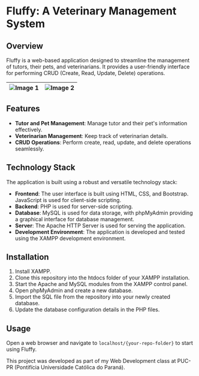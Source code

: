 # Fluffy: A Veterinary Management System

## Overview
Fluffy is a web-based application designed to streamline the management of tutors, their pets, and veterinarians. It provides a user-friendly interface for performing CRUD (Create, Read, Update, Delete) operations.

| ![Image 1](https://github.com/alangnclvs/puc-fluffy/assets/19418344/d6d5a576-c2db-472c-bb53-439f256f1eea) | ![Image 2](https://github.com/alangnclvs/puc-fluffy/assets/19418344/ae443bd0-c325-49d7-b6fe-48234c6800b5) |
| --- | --- |






## Features
- **Tutor and Pet Management**: Manage tutor and their pet's information effectively.
- **Veterinarian Management**: Keep track of veterinarian details.
- **CRUD Operations**: Perform create, read, update, and delete operations seamlessly.

## Technology Stack
The application is built using a robust and versatile technology stack:

- **Frontend**: The user interface is built using HTML, CSS, and Bootstrap. JavaScript is used for client-side scripting.
- **Backend**: PHP is used for server-side scripting.
- **Database**: MySQL is used for data storage, with phpMyAdmin providing a graphical interface for database management.
- **Server**: The Apache HTTP Server is used for serving the application.
- **Development Environment**: The application is developed and tested using the XAMPP development environment.

## Installation
1. Install XAMPP.
2. Clone this repository into the htdocs folder of your XAMPP installation.
3. Start the Apache and MySQL modules from the XAMPP control panel.
4. Open phpMyAdmin and create a new database.
5. Import the SQL file from the repository into your newly created database.
6. Update the database configuration details in the PHP files.

## Usage
Open a web browser and navigate to `localhost/{your-repo-folder}` to start using Fluffy.


This project was developed as part of my Web Development class at PUC-PR (Pontifícia Universidade Católica do Paraná).
